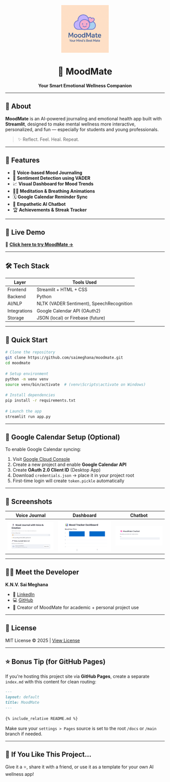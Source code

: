 
<p align="center">
  <img src="assets/logo.png" width="150" alt="MoodMate Logo" />
</p>

<h1 align="center">🌈 MoodMate</h1>
<p align="center"><b>Your Smart Emotional Wellness Companion</b></p>


---

## 🧠 About

**MoodMate** is an AI-powered journaling and emotional health app built with **Streamlit**, designed to make mental wellness more interactive, personalized, and fun — especially for students and young professionals.

> ✨ Reflect. Feel. Heal. Repeat.

---

## 🌟 Features

- 🎤 **Voice-based Mood Journaling**
- 🧠 **Sentiment Detection using VADER**
- 📈 **Visual Dashboard for Mood Trends**
- 🧘‍♀️ **Meditation & Breathing Animations**
- 🗓️ **Google Calendar Reminder Sync**
- 🤖 **Empathetic AI Chatbot**
- 🏆 **Achievements & Streak Tracker**

---

## 🎯 Live Demo

🔗 **[Click here to try MoodMate →](https://moodmate-6xsbvbzxhzxheg9z87ou6v.streamlit.app/)**


---

## 🛠️ Tech Stack

| Layer       | Tools Used                                |
|-------------|--------------------------------------------|
| Frontend    | Streamlit + HTML + CSS                     |
| Backend     | Python                                     |
| AI/NLP      | NLTK (VADER Sentiment), SpeechRecognition  |
| Integrations| Google Calendar API (OAuth2)               |
| Storage     | JSON (local) or Firebase (future)          |

---

## 🚀 Quick Start

```bash
# Clone the repository
git clone https://github.com/saimeghana/moodmate.git
cd moodmate

# Setup environment
python -m venv venv
source venv/bin/activate  # (venv\Scripts\activate on Windows)

# Install dependencies
pip install -r requirements.txt

# Launch the app
streamlit run app.py
```

---

## 🔐 Google Calendar Setup (Optional)

To enable Google Calendar syncing:

1. Visit [Google Cloud Console](https://console.cloud.google.com)
2. Create a new project and enable **Google Calendar API**
3. Create **OAuth 2.0 Client ID** (Desktop App)
4. Download `credentials.json` → place it in your project root
5. First-time login will create `token.pickle` automatically

---

## 📸 Screenshots

| Voice Journal | Dashboard | Chatbot |
|---------------|-----------|---------|
| ![](assets/screens/journal.png) | ![](assets/screens/dashboard.png) | ![](assets/screens/chatbot.png) |

---

## 🙋‍♀️ Meet the Developer

**K.N.V. Sai Meghana**

- 💼 [LinkedIn](https://www.linkedin.com/in/naga-venkata-sai-meghana-kovvada-131b51259)
- 💻 [GitHub](https://github.com/SaiMeghana14)
- 🧠 Creator of MoodMate for academic + personal project use

---

## 📄 License

MIT License © 2025 | [View License](LICENSE)

---

## ⭐ Bonus Tip (for GitHub Pages)

If you're hosting this project site via **GitHub Pages**, create a separate `index.md` with this content for clean routing:

```markdown
---
layout: default
title: MoodMate
---

{% include_relative README.md %}
```

Make sure your `settings > Pages` source is set to the root `/docs` or `/main` branch if needed.

---

## 💖 If You Like This Project...

Give it a ⭐, share it with a friend, or use it as a template for your own AI wellness app! 
